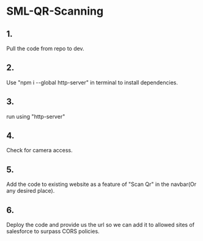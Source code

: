 # SML-QR-Scanning
## 1. 
Pull the code from repo to dev.
## 2.
Use "npm i --global http-server" in terminal to install dependencies.
## 3.
run using "http-server"
## 4.
Check for camera access.
## 5.
Add the code to existing website as a feature of "Scan Qr" in the navbar(Or any desired place).
## 6.
Deploy the code and provide us the url so we can add it to allowed sites of salesforce to surpass CORS policies.
